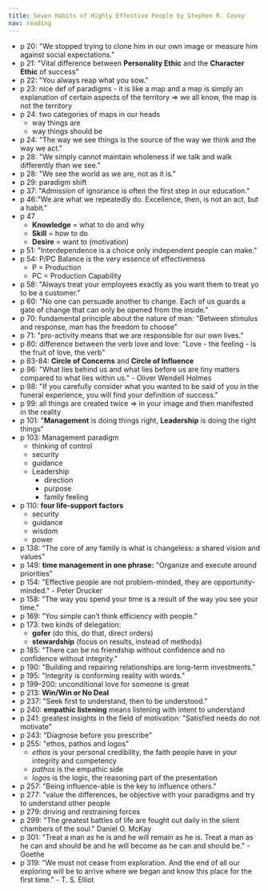 ```yaml
---
title: Seven Habits of Highly Effective People by Stephen R. Covey
nav: reading
---
```


- p 20: "We stopped trying to clone him in our own image or measure him against social expectations."
- p 21: "Vital difference between **Personality Ethic** and the **Character Ethic** of success"
- p 22: "You always reap what you sow."
- p 23: nice def of paradigms - it is like a map and a map is simply an explanation of certain aspects of the territory
  => we all know, the map is not the territory
- p 24: two categories of maps in our heads
  - way things are
  - way things should be
- p 24: "The way we see things is the source of the way we think and the way we act."
- p 28: "We simply cannot maintain wholeness if we talk and walk differently than we see."
- p 28: "We see the world as we are, not as it is."
- p 29: paradigm shift
- p 37: "Admission of ignorance is often the first step in our education."
- p 46:"We are what we repeatedly do. Excellence, then, is not an act, but a habit."
- p 47
  - **Knowledge** = what to do and why
  - **Skill** = how to do
  - **Desire** = want to (motivation)
- p 51: "Interdependence is a choice only independent people can make."
- p 54: P/PC Balance is the very essence of effectiveness
  - P = Production
  - PC = Production Capability
- p 58: "Always treat your employees exactly as you want them to treat yo to be a customer."
- p 60: "No one can persuade another to change. Each of us guards a gate of change that can only be opened from the
  inside."
- p 70: fundamental principle about the nature of man: "Between stimulus and response, man has the freedom to choose"
- p 71: "pro-activity means that we are responsible for our own lives."
- p 80: difference between the verb love and love: "Love - the feeling - is the fruit of love, the verb"
- p 83-84: **Circle of Concerns** and **Circle of Influence**
- p 96: "What lies behind us and what lies before us are tiny matters compared to what lies within us." - Oliver Wendell
  Holmes
- p 98: "If you carefully consider what you wanted to be said of you in the funeral experience, you will find your
  definition of success."
- p 99: all things are created twice => in your image and then manifested in the reality
- p 101: "**Management** is doing things right, **Leadership** is doing the right things"
- p 103: Management paradigm
  - thinking of control
  - security
  - guidance
  - Leadership
    - direction
    - purpose
    - family feeling
- p 110: **four life-support factors**
  - security
  - guidance
  - wisdom
  - power
- p 138: "The core of any family is what is changeless: a shared vision and values"
- p 149: **time management in one phrase:** "Organize and execute around priorities"
- p 154: "Effective people are not problem-minded, they are opportunity-minded." - Peter Drucker
- p 158: "The way you spend your time is a result of the way you see your time."
- p 169: "You simple can’t think efficiency with people."
- p 173: two kinds of delegation:
  - **gofer** (do this, do that, direct orders)
  - **stewardship** (focus on results, instead of methods)
- p 185: "There can be no friendship without confidence and no confidence without integrity."
- p 190: "Building and repairing relationships are long-term investments."
- p 195: "Integrity is conforming reality with words."
- p 199–200: unconditional love for someone is great
- p 213: **Win/Win or No Deal**
- p 237: "Seek first to understand, then to be understood."
- p 240: **empathic listening** means listening with intent to understand
- p 241: greatest insights in the field of motivation: "Satisfied needs do not motivate"
- p 243: "Diagnose before you prescribe"
- p 255: "ethos, pathos and logos"
  - *ethos* is your personal credibility, the faith people have in your integrity and competency
  - *pathos* is the empathic side
  - *logos* is the logic, the reasoning part of the presentation
- p 257: "Being influence-able is the key to influence others."
- p 277: "value the differences, be objective with your paradigms and try to understand other people
- p 279: driving and restraining forces
- p 299: "The greatest battles of life are fought out daily in the silent chambers of the soul." Daniel O. McKay
- p 301: "Treat a man as he is and he will remain as he is. Treat a man as he can and should be and he will become as he
  can and should be." - Goethe
- p 319: "We must not cease from exploration. And the end of all our exploring will be to arrive where we began and know
  this place for the first time." - T. S. Elliot

